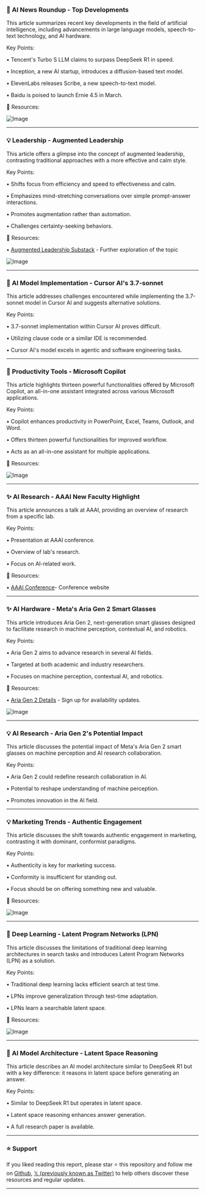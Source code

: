 ### 🤖 AI News Roundup - Top Developments

This article summarizes recent key developments in the field of artificial intelligence, including advancements in large language models, speech-to-text technology, and AI hardware.

Key Points:

• Tencent's Turbo S LLM claims to surpass DeepSeek R1 in speed.


• Inception, a new AI startup, introduces a diffusion-based text model.


• ElevenLabs releases Scribe, a new speech-to-text model.


• Baidu is poised to launch Ernie 4.5 in March.


🔗 Resources:

![Image](https://pbs.twimg.com/media/Gk0P1ybXQAEkKmx?format=jpg&name=small)


---

### 💡 Leadership - Augmented Leadership

This article offers a glimpse into the concept of augmented leadership, contrasting traditional approaches with a more effective and calm style.

Key Points:

• Shifts focus from efficiency and speed to effectiveness and calm.


• Emphasizes mind-stretching conversations over simple prompt-answer interactions.


• Promotes augmentation rather than automation.


• Challenges certainty-seeking behaviors.


🔗 Resources:

• [Augmented Leadership Substack](https://handshakefyi.substack.com/p/augmented-leadership…) -  Further exploration of the topic


![Image](https://pbs.twimg.com/media/Gk0PxGmW0AE2ACJ?format=jpg&name=small)


---

### 🤖 AI Model Implementation - Cursor AI's 3.7-sonnet

This article addresses challenges encountered while implementing the 3.7-sonnet model in Cursor AI and suggests alternative solutions.

Key Points:

• 3.7-sonnet implementation within Cursor AI proves difficult.


• Utilizing clause code or a similar IDE is recommended.


• Cursor AI's model excels in agentic and software engineering tasks.



---

### 🚀 Productivity Tools - Microsoft Copilot

This article highlights thirteen powerful functionalities offered by Microsoft Copilot, an all-in-one assistant integrated across various Microsoft applications.

Key Points:

• Copilot enhances productivity in PowerPoint, Excel, Teams, Outlook, and Word.


• Offers thirteen powerful functionalities for improved workflow.


• Acts as an all-in-one assistant for multiple applications.


🔗 Resources:

![Image](https://pbs.twimg.com/media/GkxNcPkWwAAt1VN?format=jpg&name=small)


---

### ✨ AI Research - AAAI New Faculty Highlight

This article announces a talk at AAAI, providing an overview of research from a specific lab.

Key Points:

•  Presentation at AAAI conference.


•  Overview of lab's research.


•  Focus on AI-related work.


🔗 Resources:

• [AAAI Conference](https://aaai.org/conference/aaai/aaai-25/…)- Conference website


---

### ✨  AI Hardware - Meta's Aria Gen 2 Smart Glasses

This article introduces Aria Gen 2, next-generation smart glasses designed to facilitate research in machine perception, contextual AI, and robotics.

Key Points:

•  Aria Gen 2 aims to advance research in several AI fields.


•  Targeted at both academic and industry researchers.


•  Focuses on machine perception, contextual AI, and robotics.


🔗 Resources:

• [Aria Gen 2 Details](https://go.fb.me/8rku3b) -  Sign up for availability updates.


![Image](https://pbs.twimg.com/ext_tw_video_thumb/1895180805413974016/pu/img/xm7-iywyKbLL6xgm.jpg)


---

### 💡  AI Research - Aria Gen 2's Potential Impact

This article discusses the potential impact of Meta's Aria Gen 2 smart glasses on machine perception and AI research collaboration.

Key Points:

•  Aria Gen 2 could redefine research collaboration in AI.


•  Potential to reshape understanding of machine perception.


•  Promotes innovation in the AI field.


---

### 💡 Marketing Trends - Authentic Engagement

This article discusses the shift towards authentic engagement in marketing, contrasting it with dominant, conformist paradigms.

Key Points:

•  Authenticity is key for marketing success.


•  Conformity is insufficient for standing out.


•  Focus should be on offering something new and valuable.


🔗 Resources:

![Image](https://pbs.twimg.com/media/Gk0MH_0W4AALuwS?format=jpg&name=small)


---

### 🤖 Deep Learning - Latent Program Networks (LPN)

This article discusses the limitations of traditional deep learning architectures in search tasks and introduces Latent Program Networks (LPN) as a solution.

Key Points:

•  Traditional deep learning lacks efficient search at test time.


•  LPNs improve generalization through test-time adaptation.


•  LPNs learn a searchable latent space.



🔗 Resources:

![Image](https://pbs.twimg.com/ext_tw_video_thumb/1895184072806109184/pu/img/bmzH_OEmPS7s4mxJ.jpg)


---

### 🤖 AI Model Architecture - Latent Space Reasoning

This article describes an AI model architecture similar to DeepSeek R1 but with a key difference: it reasons in latent space before generating an answer.

Key Points:

•  Similar to DeepSeek R1 but operates in latent space.


•  Latent space reasoning enhances answer generation.


•  A full research paper is available.


---

### ⭐️ Support

If you liked reading this report, please star ⭐️ this repository and follow me on [Github](https://github.com/Drix10), [𝕏 (previously known as Twitter)](https://x.com/DRIX_10_) to help others discover these resources and regular updates.

---